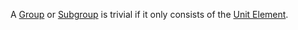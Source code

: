 A [Group](./Group.md) or [Subgroup](./Subgroup.md) is trivial if it only consists of the [Unit Element](../Unit20Element.md).  
